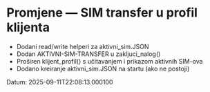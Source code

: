 # Promjene — SIM transfer u profil klijenta

* Dodani read/write helperi za aktivni_sim.JSON
* Dodan AKTIVNI-SIM-TRANSFER u zakljuci_nalog()
* Proširen klijent_profil() s učitavanjem i prikazom aktivnih SIM-ova
* Dodano kreiranje aktivni_sim.JSON na startu (ako ne postoji)

Datum: 2025-09-11T22:08:13.000100